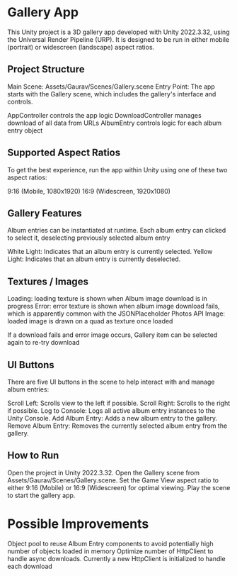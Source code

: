 # Gallery App
This Unity project is a 3D gallery app developed with Unity 2022.3.32, using the Universal Render Pipeline (URP). It is designed to be run in either mobile (portrait) or widescreen (landscape) aspect ratios.
 
## Project Structure
Main Scene: Assets/Gaurav/Scenes/Gallery.scene
Entry Point: The app starts with the Gallery scene, which includes the gallery's interface and controls.

AppController controls the app logic
DownloadController manages download of all data from URLs
AlbumEntry controls logic for each album entry object

## Supported Aspect Ratios
To get the best experience, run the app within Unity using one of these two aspect ratios:

9:16 (Mobile, 1080x1920)
16:9 (Widescreen, 1920x1080)

## Gallery Features
Album entries can be instantiated at runtime. Each album entry can clicked to select it, deselecting previously selected album entry

White Light: Indicates that an album entry is currently selected.
Yellow Light: Indicates that an album entry is currently deselected.

## Textures / Images
Loading: loading texture is shown when Album image download is in progress
Error: error texture is shown when album image download fails, which is apparently common with the JSONPlaceholder Photos API
Image: loaded image is drawn on a quad as texture once loaded

If a download fails and error image occurs, Gallery item can be selected again to re-try download

## UI Buttons
There are five UI buttons in the scene to help interact with and manage album entries:

Scroll Left: Scrolls view to the left if possible.
Scroll Right: Scrolls to the right if possible.
Log to Console: Logs all active album entry instances to the Unity Console.
Add Album Entry: Adds a new album entry to the gallery.
Remove Album Entry: Removes the currently selected album entry from the gallery.


## How to Run

Open the project in Unity 2022.3.32.
Open the Gallery scene from Assets/Gaurav/Scenes/Gallery.scene.
Set the Game View aspect ratio to either 9:16 (Mobile) or 16:9 (Widescreen) for optimal viewing.
Play the scene to start the gallery app.

# Possible Improvements
Object pool to reuse Album Entry components to avoid potentially high number of objects loaded in memory
Optimize number of HttpClient to handle async downloads. Currently a new HttpClient is initialized to handle each download
